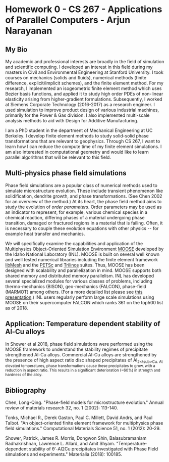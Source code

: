 # Homework 0 - CS 267 - Applications of Parallel Computers - Arjun Narayanan
## My Bio
My academic and professional interests are broadly in the field of simulation and scientific computing. I developed an interest in this field during my masters in Civil and Environmental Engineering at Stanford University. I took courses on mechanics (solids and fluids), numerical methods (finite difference, explicit/implicit schemes), and the finite element method. For my research, I implemented an isogeometric finite element method which uses Bezier basis functions, and applied it to study high order PDEs of non-linear elasticity arising from higher-gradient formulations. Subsequently, I worked at Siemens Corporate Technology (2016-2017) as a research engineer. I used simulation to improve product design of various industrial machines, primarily for the Power & Gas division. I also implemented multi-scale analysis methods to aid with Design for Additive Manufacturing.

I am a PhD student in the department of Mechanical Engineering at UC Berkeley. I develop finite element methods to study solid-solid phase transformations that are relevant to geophysics. Through CS 267, I want to learn how I can reduce the compute time of my finite element simulations. I am also interested in computational geometry and would like to learn parallel algorithms that will be relevant to this field.

## Multi-physics phase field simulations
Phase field simulations are a popular class of numerical methods used to simulate microstructure evolution. These include transient phenomenon like solidification, dendrite growth, and phase transformations. (See Chen 2002 for an overview of the method.) At its heart, the phase field method aims to study the evolution of _order parameters_. Order parameters may be used as an indicator to represent, for example, various chemical species in a chemical reaction, differing phases of a material undergoing phase transition, damaged or fractured regions in a material that is failing. Often, it is necessary to couple these evolution equations with other physics -- for example heat transfer and mechanics.

We will specifically examine the capabilities and application of the Multiphysics Object-Oriented Simulation Environment [MOOSE](https://mooseframework.inl.gov/) developed by the Idaho National Laboratory (INL). MOOSE is built on several well known and well tested numerical libraries including the finite element framework [libMesh](http://libmesh.github.io/) and the [PETSc](https://www.mcs.anl.gov/petsc/) and [Trilinos](https://github.com/trilinos/Trilinos) suites. Thus, MOOSE has been designed with scalability and parallelization in mind. MOOSE supports both shared memory and distributed memory parallelism. INL has developed several specialized modules for various classes of problems, including thermo-mechanics (BISON), geo-mechanics (FALCON), phase-field (MARMOT) among others. (For a more detailed list please see [this presentation](https://mooseframework.inl.gov/static/media/uploads/docs/main.pdf).) INL users regularly perform large scale simulations using MOOSE on their supercomputer FALCON which ranks 361 on the top500 list as of 2018.

## Application: Temperature dependent stability of Al-Cu alloys
In Shower et al 2018, phase field simulations were performed using the MOOSE framework to understand the stability regimes of precipitate strengthened Al-Cu alloys. Commercial Al-Cu alloys are strengthened by the presence of high aspect ratio disc shaped precipitates of Al<sub>2<\sub>Cu. At elevated temperatures, phase transformations cause these precipitates to grow, with a reduction in aspect ratio. This results in a significant deterioration (~60%) in strength and hardness of the alloy. 



## Bibliography
Chen, Long-Qing. "Phase-field models for microstructure evolution." Annual review of materials research 32, no. 1 (2002): 113-140.

Tonks, Michael R., Derek Gaston, Paul C. Millett, David Andrs, and Paul Talbot. "An object-oriented finite element framework for multiphysics phase field simulations." Computational Materials Science 51, no. 1 (2012): 20-29.

Shower, Patrick, James R. Morris, Dongwon Shin, Balasubramaniam Radhakrishnan, Lawrence L. Allard, and Amit Shyam. "Temperature-dependent stability of θ′-Al2Cu precipitates investigated with Phase Field simulations and experiments." Materialia (2018): 100185.
